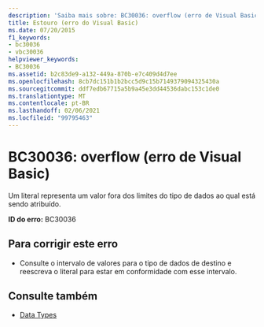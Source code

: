 ```yaml
---
description: 'Saiba mais sobre: BC30036: overflow (erro de Visual Basic)'
title: Estouro (erro do Visual Basic)
ms.date: 07/20/2015
f1_keywords:
- bc30036
- vbc30036
helpviewer_keywords:
- BC30036
ms.assetid: b2c83de9-a132-449a-870b-e7c409d4d7ee
ms.openlocfilehash: 8cb7dc151b1b2bcc5d9c15b7149379094325430a
ms.sourcegitcommit: ddf7edb67715a5b9a45e3dd44536dabc153c1de0
ms.translationtype: MT
ms.contentlocale: pt-BR
ms.lasthandoff: 02/06/2021
ms.locfileid: "99795463"
---
```

# <a name="bc30036-overflow-visual-basic-error"></a>BC30036: overflow (erro de Visual Basic)

Um literal representa um valor fora dos limites do tipo de dados ao qual está sendo atribuído.

 **ID do erro:** BC30036

## <a name="to-correct-this-error"></a>Para corrigir este erro

- Consulte o intervalo de valores para o tipo de dados de destino e reescreva o literal para estar em conformidade com esse intervalo.

## <a name="see-also"></a>Consulte também

- [Data Types](../data-types/index.md)
